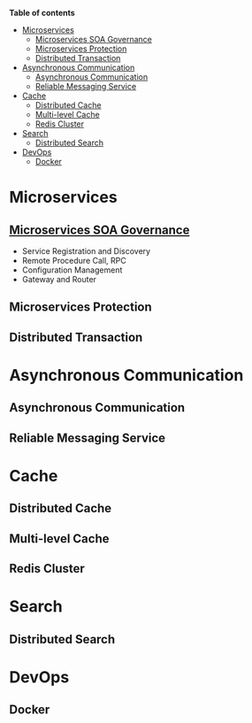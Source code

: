 **Table of contents**
- [Microservices](#microservices)
  - [Microservices SOA Governance](#microservices-soa-governance)
  - [Microservices Protection](#microservices-protection)
  - [Distributed Transaction](#distributed-transaction)
- [Asynchronous Communication](#asynchronous-communication)
  - [Asynchronous Communication](#asynchronous-communication-1)
  - [Reliable Messaging Service](#reliable-messaging-service)
- [Cache](#cache)
  - [Distributed Cache](#distributed-cache)
  - [Multi-level Cache](#multi-level-cache)
  - [Redis Cluster](#redis-cluster)
- [Search](#search)
  - [Distributed Search](#distributed-search)
- [DevOps](#devops)
  - [Docker](#docker)


# Microservices
## [Microservices SOA Governance](https://github.com/haofumei/Microservices/tree/main/Microservices/Microservices-SOA-Governance)
* Service Registration and Discovery
* Remote Procedure Call, RPC
* Configuration Management
* Gateway and Router

## Microservices Protection
## Distributed Transaction

# Asynchronous Communication
## Asynchronous Communication
## Reliable Messaging Service

# Cache
## Distributed Cache
## Multi-level Cache
## Redis Cluster

# Search
## Distributed Search

# DevOps
## Docker


